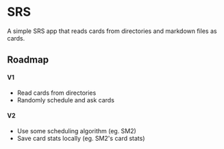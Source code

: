 # SRS

A simple SRS app that reads cards from directories and markdown
files as cards.

## Roadmap

#### V1
- Read cards from directories
- Randomly schedule and ask cards

#### V2
- Use some scheduling algorithm (eg. SM2)
- Save card stats locally (eg. SM2's card stats)
